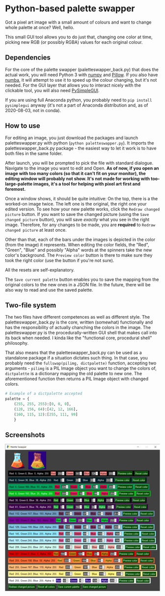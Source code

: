# Python-based palette swapper
Got a pixel art image with a small amount of colours and want to change whole palette at once? Well, hello.

This small GUI tool allows you to do just that, changing one color at time, picking new RGB (or possibly RGBA) values for each original colour.

## Dependencies
For the core of the palette swapper (paletteswapper_back.py) that does the actual work, you will need Python 3 with [numpy](https://numpy.org) and [Pillow](https://python-pillow.org). If you also have [numba](https://numba.pydata.org), it will attempt to use it to speed up the colour changing, but it's not needed.
For the GUI layer that allows you to interact nicely with the clickable tool, you will also need [PySimpleGUI](https://pysimplegui.readthedocs.io/en/latest/).

If you are using full Anaconda python, you probably need to `pip install pysimplegui` anyway (it's not a part of Anaconda distribution and, as of 2020-08-03, not in conda).

## How to use
For editing an image, you just download the packages and launch paletteswapper.py with python (`python paletteswapper.py`). It imports the paletteswapper_back.py package - the easiest way to let it work is to have both files in the same folder.

After launch, you will be prompted to pick the file with standard dialogue. Navigate to the image you want to edit and Open. **As of now, if you open an image with too many colors (so that it can't fit on your monitor), the editing window will probably not show. It's not made for working with too-large-palette images, it's a tool for helping with pixel art first and foremost.**

Once a window shows, it should be quite intuitive: On the top, there is a the worked-on image twice. The left one is the original, the right one your edited version. To see how your new palette works, click the `Redraw changed picture` button. If you want to save the changed picture (using the `Save changed picture` button), you will save _exactly_ what you see in the right image. Therefore, for any changes to be made, you are **required** to `Redraw changed picture` at least once.

Other than that, each of the bars under the images is depicted in the color (from the image) it represents. When editing the color fields, the "Red", "Green", "Blue" and possibly "Alpha" words at the spinners take the new color's background. The `Preview color` button is there to make sure they took the right color (use the button if you're not sure).

All the resets are self-explanatory.

The `Save current palette` button enables you to save the mapping from the original colors to the new ones in a JSON file. In the future, there will be also way to read and use the saved palette.

## Two-file system
The two files have different competences as well as different style. The paletteswapper_back.py is the core, written (somewhat) functionally and has the responsibility of actually chanching the colors in the image. The paletteswapper.py is the procedurally-written GUI shell that makes call into its back when needed. I kinda like the "functional core, procedural shell" philosophy.

That also means that the paletteswapper_back.py can be used as a standalone package if a situation dictates such thing. In that case, you probably need the `fullswap(pilimg, dictpalette)` function, accepting two arguments - `pilimg` is a PIL Image object you want to change the colors of, `dictpalette` is a dictionary mapping the old palette to new one. The aforementioned function then returns a PIL Image object with changed colors.

```python
# Example of a dictpalette accepted
palette = {
    (255, 255, 255):[0, 0, 0],
    (128, 156, 64):[42, 12, 166],
    (160, 115, 12):[255, 111, 99]
    }
```

## Screenshots
![A screenshot should be here](/screenshot.png "Huh, a screenshot")
